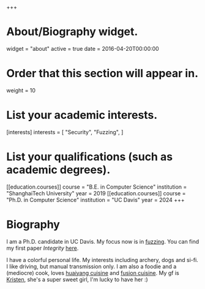 +++
# About/Biography widget.
widget = "about"
active = true
date = 2016-04-20T00:00:00

# Order that this section will appear in.
weight = 10

# List your academic interests.
[interests]
  interests = [
    "Security",
    "Fuzzing",
  ]

# List your qualifications (such as academic degrees).
[[education.courses]]
  course = "B.E. in Computer Science"
  institution = "ShanghaiTech University"
  year = 2019
[[education.courses]]
  course = "Ph.D. in Computer Science"
  institution = "UC Davis"
  year = 2024
+++

# Biography

I am a Ph.D. candidate in UC Davis. My focus now is in [fuzzing](https://en.wikipedia.org/wiki/Fuzzing). 
You can find my first paper _Integrity_ [here](https://link.springer.com/chapter/10.1007/978-3-030-63086-7_20).

I have a colorful personal life. 
My interests including archery, dogs and si-fi. I like driving, but manual transmission only. I am also a foodie and a (mediocre) cook, loves [huaiyang cuisine](https://en.wikipedia.org/wiki/Huaiyang_cuisine) and [fusion cuisine](https://en.wikipedia.org/wiki/Fusion_cuisine). 
My gf is [Kristen](https://www.instagram.com/sight_of_stars19/), she's a super sweet girl, I'm lucky to have her :) 